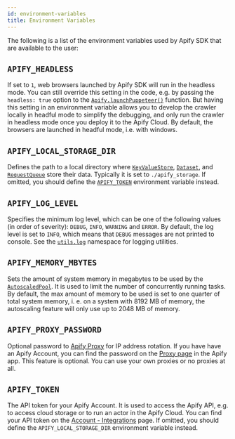 ```yaml
---
id: environment-variables
title: Environment Variables
---
```


The following is a list of the environment variables used by Apify SDK that are available to the user:

## `APIFY_HEADLESS`
If set to `1`, web browsers launched by Apify SDK will run in the headless mode. You can still override
this setting in the code, e.g. by passing the `headless: true` option to the
[`Apify.launchPuppeteer()`](/docs/api/apify#launchpuppeteer) function. But having this setting
in an environment variable allows you to develop the crawler locally in headful mode to simplify the debugging,
and only run the crawler in headless mode once you deploy it to the Apify Cloud. By default, the browsers
are launched in headful mode, i.e. with windows.

## `APIFY_LOCAL_STORAGE_DIR`
Defines the path to a local directory where [`KeyValueStore`](/docs/api/key-value-store),
[`Dataset`](/docs/api/dataset), and [`RequestQueue`](/docs/api/request-queue) store their data.
Typically it is set to `./apify_storage`. If omitted, you should define the [`APIFY_TOKEN`](#apify_token)
environment variable instead.

## `APIFY_LOG_LEVEL`
Specifies the minimum log level, which can be one of the following values (in order of severity):
`DEBUG`, `INFO`, `WARNING` and `ERROR`. By default, the log level is set to `INFO`,
which means that `DEBUG` messages are not printed to console. See the [`utils.log`](/docs/api/log)
namespace for logging utilities.

## `APIFY_MEMORY_MBYTES`
Sets the amount of system memory in megabytes to be used by the [`AutoscaledPool`](/docs/api/autoscaled-pool).
It is used to limit the number of concurrently running tasks. By default, the max amount of memory
to be used is set to one quarter of total system memory, i. e. on a system with 8192 MB of memory,
the autoscaling feature will only use up to 2048 MB of memory.

## `APIFY_PROXY_PASSWORD`
Optional password to [Apify Proxy](https://docs.apify.com/proxy) for IP address rotation.
If you have have an Apify Account, you can find the password on the [Proxy page](https://my.apify.com/proxy)
in the Apify app. This feature is optional. You can use your own proxies or no proxies at all.

## `APIFY_TOKEN`
The API token for your Apify Account. It is used to access the Apify API, e.g. to access cloud storage
or to run an actor in the Apify Cloud. You can find your API token on the
[Account - Integrations](https://my.apify.com/account#/integrations) page. If omitted,
you should define the `APIFY_LOCAL_STORAGE_DIR` environment variable instead.
